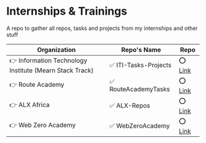 # Internships & Trainings
A repo to gather all repos, tasks and projects from my internships and other stuff

Organization | Repo's Name | Repo
------------ | ------------- | -------------
👉 Information Technology Institute (Mearn Stack Track) | ✅ ITI-Tasks-Projects | ⭕️ [Link](https://github.com/RaheemAmer/ITI-Tasks-Projects)
👉 Route Academy | ✅ RouteAcademyTasks | ⭕️ [Link](https://github.com/RaheemAmer/RouteAcademyTasks)
👉 ALX Africa | ✅ ALX-Repos | ⭕️ [Link](https://github.com/RaheemAmer/ALX-Repos)
👉 Web Zero Academy  | ✅ WebZeroAcademy | ⭕️ [Link](https://github.com/RaheemAmer/WebZeroAcademy)

